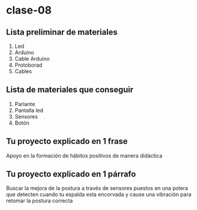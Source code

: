 # clase-08
## Lista preliminar de materiales
1. Led
2. Arduino
3. Cable Arduino
3. Protoborad
4. Cables

 ## Lista de materiales que conseguir
   
1. Parlante
2. Pantalla led
3. Sensores
4. Botón

 ## Tu proyecto explicado en 1 frase
   Apoyo en la formación de hábitos positivos de manera didáctica
   
## Tu proyecto explicado en 1 párrafo

Buscar la mejora de la postura a través de sensores puestos en una polera
que detecten cuando tu espalda esta encorvada y cause una vibración
para retomar la postura correcta
